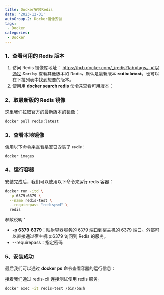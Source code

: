 ```yaml
---
title: Docker安装Redis
date: '2023-12-31'
autoGroup-2: Docker镜像安装
tags:
 - Docker
categories: 
 - Docker
---
```




### 1、查看可用的 Redis 版本

1. 访问 Redis 镜像库地址： https://hub.docker.com/_/redis?tab=tags。可以通过 Sort by 查看其他版本的 Redis，默认是最新版本 **redis:latest**。也可以在下拉列表中找到想要的版本。
2. 使用用 **docker search redis** 命令来查看可用版本：

### 2、取最新版的 Redis 镜像

这里我们拉取官方的最新版本的镜像：

```sh
docker pull redis:latest
```

### 3、查看本地镜像

使用以下命令来查看是否已安装了 redis：

```sh
docker images
```

### 4、运行容器

安装完成后，我们可以使用以下命令来运行 redis 容器：

```sh
docker run -itd \
  -p 6379:6379 \
  --name redis-test \
  --requirepass "redispwd" \
  redis
```

参数说明：

- **-p 6379:6379**：映射容器服务的 6379 端口到宿主机的 6379 端口。外部可以直接通过宿主机ip:6379 访问到 Redis 的服务。
- --requirepass：指定密码

### 5、安装成功

最后我们可以通过 **docker ps** 命令查看容器的运行信息：

接着我们通过 redis-cli 连接测试使用 redis 服务。

```sh
docker exec -it redis-test /bin/bash
```